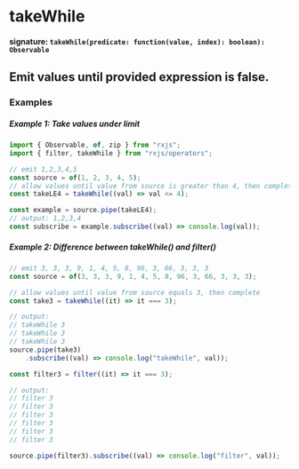# takeWhile

#### signature: `takeWhile(predicate: function(value, index): boolean): Observable`

## Emit values until provided expression is false.


### Examples

##### Example 1: Take values under limit


```ts
import { Observable, of, zip } from "rxjs";
import { filter, takeWhile } from "rxjs/operators";

// emit 1,2,3,4,5
const source = of(1, 2, 3, 4, 5);
// allow values until value from source is greater than 4, then complete
const takeLE4 = takeWhile((val) => val <= 4);

const example = source.pipe(takeLE4);
// output: 1,2,3,4
const subscribe = example.subscribe((val) => console.log(val));
```

##### Example 2: Difference between takeWhile() and filter()


```ts
// emit 3, 3, 3, 9, 1, 4, 5, 8, 96, 3, 66, 3, 3, 3
const source = of(3, 3, 3, 9, 1, 4, 5, 8, 96, 3, 66, 3, 3, 3);

// allow values until value from source equals 3, then complete
const take3 = takeWhile((it) => it === 3);

// output:
// takeWhile 3
// takeWhile 3
// takeWhile 3
source.pipe(take3)
    .subscribe((val) => console.log("takeWhile", val));

const filter3 = filter((it) => it === 3);

// output:
// filter 3
// filter 3
// filter 3
// filter 3
// filter 3
// filter 3

source.pipe(filter3).subscribe((val) => console.log("filter", val));
```
